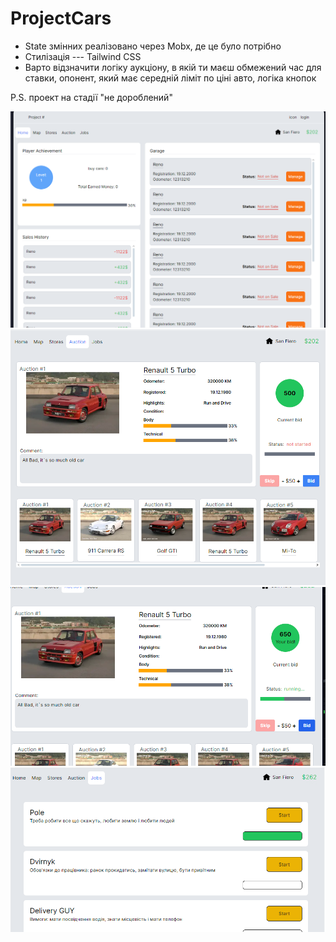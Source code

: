 # ProjectCars
<ul>
  <li>State змінних реалізовано через Mobx, де це було потрібно</li>
  <li>Стилізація --- Tailwind CSS</li>
  <li>Варто відзначити логіку аукціону, в якій ти маєш обмежений час для ставки, опонент, який має середній ліміт по ціні авто, логіка кнопок</li>
</ul>
<p>P.S. проект на стадії "не дороблений"</p>
<img src="/public/screenshots/scr1.png" alt="Screenshot project">
<img src="/public/screenshots/src2.png" alt="Screenshot project">
<img src="/public/screenshots/src3.png" alt="Screenshot project">
<img src="/public/screenshots/scr4.png" alt="Screenshot project">
